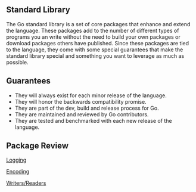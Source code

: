 ## Standard Library

The Go standard library is a set of core packages that enhance and extend the language. These packages add to the number of different types of programs you an write without the need to build your own packages or download packages others have published. Since these packages are tied to the language, they come with some special guarantees that make the standard library special and something you want to leverage as much as possible.

## Guarantees

* They will always exist for each minor release of the language.
* They will honor the backwards compatibility promise.
* They are part of the dev, build and release process for Go.
* They are maintained and reviewed by Go contributors.
* They are tested and benchmarked with each new release of the language.

## Package Review

[Logging](../07-standard_library/01-logging/readme.md)

[Encoding](../07-standard_library/02-encoding/readme.md)

[Writers/Readers](../07-standard_library/03-writers_readers/readme.md)
